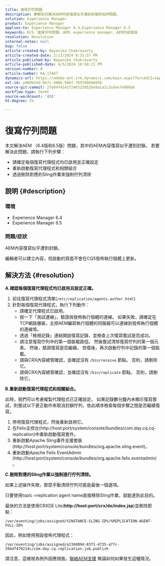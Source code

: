 ```yaml
---
title: 復寫佇列問題
description: 瞭解如何解決AEM內容復寫似乎遭到封鎖的AEM問題。
solution: Experience Manager
product: Experience Manager
applies-to: Experience Manager 6.4,Experience Manager 6.5
keywords: KCS、復寫佇列問題、AEM、experience manager、AEM內容復寫
resolution: Resolution
internal-notes: null
bug: false
article-created-by: Nayanika Chakravarty
article-created-date: 2/13/2024 8:31:57 PM
article-published-by: Nayanika Chakravarty
article-published-date: 4/5/2024 10:50:21 PM
version-number: 4
article-number: KA-17467
dynamics-url: https://adobe-ent.crm.dynamics.com/main.aspx?forceUCI=1&pagetype=entityrecord&etn=knowledgearticle&id=d8ac59ea-aeca-ee11-9079-6045bd006793
exl-id: a908b24d-9e7c-488b-946f-769708b8dd5b
source-git-commit: 2fe04f4141f246323952be9aca1c3a3ee7e900ab
workflow-type: tm+mt
source-wordcount: '455'
ht-degree: 2%

---
```


# 復寫佇列問題


本文解決AEM （6.4版和6.5版）問題，其中的AEM內容復寫似乎遭到封鎖。 若要解決此問題，請執行下列步驟：

- 請確定每個復寫代理程式均已啟用並正確設定
- 重新啟動復寫代理程式和相關組合
- 透過刪除對應的Sling作業來強制佇列清除


## 說明 {#description}


### 環境

- Experience Manager 6.4
- Experience Manager 6.5


### 問題/症狀

AEM內容復寫似乎遭到封鎖。

編輯者可以建立內容，但啟動的頁面不會在CQ5發佈執行個體上更新。


## 解決方法 {#resolution}


<b>A.確認每個復寫代理程式均已啟用且設定正確。</b>

1. 前往復寫代理程式清單(`/etc/replication/agents.author.html`)
2. 針對每個復寫代理程式，執行下列動作：
   - 請確定代理程式已啟用。
   - 按一下「測試連線」，驗證與發佈執行個體的連線。 如果失敗，請確定在TCP網路層級，主控AEM編寫執行個體的伺服器可以連線到發佈執行個體的連線埠。
   - 透過「檢視記錄」連結開啟復寫記錄，並檢查上次復寫嘗試是否成功。
   - 請注意復寫佇列中的第一個裝載路徑。 然後嘗試清除復寫佇列的第一個元素。 然後，驗證復寫是否繼續。 恢復後，再次啟動佇列中記錄的第一個裝載。
   - 請與CRX內容總管確認，並確認沒有 `/bin/receive` 節點。 否則，請刪除它。
   - 請與CRX內容總管確認，並確認沒有 `/bin/replicate` 節點。 否則，請刪除它。


<b>B.重新啟動復寫代理程式和相關組合。</b>

此時，我們可以考慮複製代理程式已正確設定。 如果記錄數分鐘內未顯示復寫嘗試，則嘗試以下更正動作來取消封鎖佇列，依此順序檢查每個步驟之間是否繼續復寫。

1. 停用復寫代理程式，然後重新啟用它。
2. 在Felix主控台(http://host:port/system/console/bundles/com.day.cq.cq-replication)中重新啟動復寫套件。
3. 重新啟動Apache Sling事件支援套裝(http://host:port/system/console/bundles/org.apache.sling.event)。
4. 重新啟動Apache Felix EventAdmin (http://host:port/system/console/bundles/org.apache.felix.eventadmin)。


<b>C.刪除對應的Sling作業以強制進行佇列清除。</b>

如果上述操作失敗，那麼手動清除佇列可能是最後一個選項。

只要使用topic =replication agent name直接移除Sling作業，就能達到此目的。

最快的方法是使用CRXDE Lite(<b>http://host:port/crx/de/index.jsp</b>)並刪除節點：

`/var/eventing/jobs/assigned/%INSTANCE-SLING-ID%/%REPLICATION-AGENT-FULL-ID%`

因此，例如使用預設發佈代理程式：

`/var/eventing/jobs/assigned/e23dd09d-83f1-4735-a77c-394df479214c/com.day.cq.replication.job.publish`

請注意，這被視為例外因應措施，[聯絡AEM支援](https://helpx.adobe.com/tw/marketing-cloud/contact-support.html) 無論如何如果發生這種情況。
